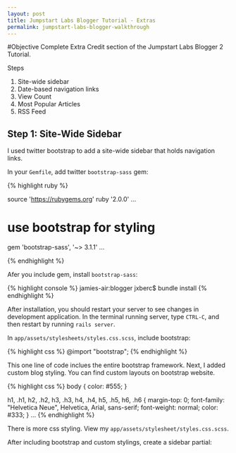 ```yaml
---
layout: post
title: Jumpstart Labs Blogger Tutorial - Extras
permalink: jumpstart-labs-blogger-walkthrough
---
```


#Objective
Complete Extra Credit section of the Jumpstart Labs Blogger 2 Tutorial.

Steps

1. Site-wide sidebar 
2. Date-based navigation links
3. View Count
4. Most Popular Articles
5. RSS Feed

## Step 1: Site-Wide Sidebar

I used twitter bootstrap to add a site-wide sidebar that holds navigation links.

In your `Gemfile`, add twitter `bootstrap-sass` gem:

{% highlight ruby %}

source 'https://rubygems.org'
ruby '2.0.0'
...
# use bootstrap for styling
gem 'bootstrap-sass', '~> 3.1.1'
...

{% endhighlight %}

Afer you include gem, install `bootstrap-sass`:

{% highlight console %}
jamies-air:blogger jxberc$ bundle install
{% endhighlight %}

After installation, you should restart your server to see changes in development application.  In the terminal running server, type `CTRL-C`, and then restart by running `rails server`.

In `app/assets/stylesheets/styles.css.scss`, include bootstrap:

{% highlight css %}
@import "bootstrap";
{% endhighlight %}

This one line of code inclues the entire bootstrap framework.  Next, I added custom blog styling. You can find custom layouts on bootstrap website.

{% highlight css %}
body {
  color: #555;
}

h1, .h1,
h2, .h2,
h3, .h3,
h4, .h4,
h5, .h5,
h6, .h6 {
  margin-top: 0;
  font-family: "Helvetica Neue", Helvetica, Arial, sans-serif;
  font-weight: normal;
  color: #333;
}
...
{% endhighlight %}

There is more css styling.  View my `app/assets/stylesheet/styles.css.scss`.

After including bootstrap and custom stylings, create a sidebar partial:



